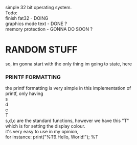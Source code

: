 simple 32 bit operating system. <br>
Todo: <br>
finish fat32 - DOING <br>
graphics mode text - DONE ? <br>
memory protection - GONNA DO SOON ? <br>

<h1>RANDOM STUFF</h1>
<p>
	so, im gonna start with the only thing im going to state, here<br>
	<h3>PRINTF FORMATTING</h3>
	the printf formatting is very simple in this implementation of<br>
	printf, only having<br>
s<br>
d<br>
c<br>
T<br>
	s,d,c are the standard functions, however we have this "T"<br>
	which is for setting the display colour.<br>
	it's very easy to use in my opinion,<br>
	for instance:
	print("%T9.Hello, World!");
	%T<colour_code (4 bit VGA text mode)><full_stop>
</p>